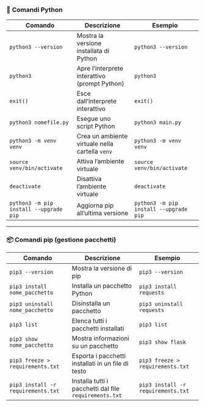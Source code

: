 ### 🐍 **Comandi Python**

| Comando                                  | Descrizione                                       | Esempio                                  |
| ---------------------------------------- | ------------------------------------------------- | ---------------------------------------- |
| `python3 --version`                    | Mostra la versione installata di Python           | `python3 --version`                    |
| `python3`                              | Apre l’interprete interattivo (prompt Python)    | `python3`                              |
| `exit()`                               | Esce dall’interprete interattivo                 | `exit()`                               |
| `python3 nomefile.py`                  | Esegue uno script Python                          | `python3 main.py`                      |
| `python3 -m venv venv`                 | Crea un ambiente virtuale nella cartella `venv` | `python3 -m venv venv`                 |
| `source venv/bin/activate`             | Attiva l’ambiente virtuale                       | `source venv/bin/activate`             |
| `deactivate`                           | Disattiva l’ambiente virtuale                    | `deactivate`                           |
| `python3 -m pip install --upgrade pip` | Aggiorna pip all’ultima versione                 | `python3 -m pip install --upgrade pip` |

---

### 📦 **Comandi pip (gestione pacchetti)**

| Comando                              | Descrizione                                              | Esempio                              |
| ------------------------------------ | -------------------------------------------------------- | ------------------------------------ |
| `pip3 --version`                   | Mostra la versione di pip                                | `pip3 --version`                   |
| `pip3 install nome_pacchetto`      | Installa un pacchetto Python                             | `pip3 install requests`            |
| `pip3 uninstall nome_pacchetto`    | Disinstalla un pacchetto                                 | `pip3 uninstall requests`          |
| `pip3 list`                        | Elenca tutti i pacchetti installati                      | `pip3 list`                        |
| `pip3 show nome_pacchetto`         | Mostra informazioni su un pacchetto                      | `pip3 show flask`                  |
| `pip3 freeze > requirements.txt`   | Esporta i pacchetti installati in un file di testo       | `pip3 freeze > requirements.txt`   |
| `pip3 install -r requirements.txt` | Installa tutti i pacchetti dal file `requirements.txt` | `pip3 install -r requirements.txt` |
